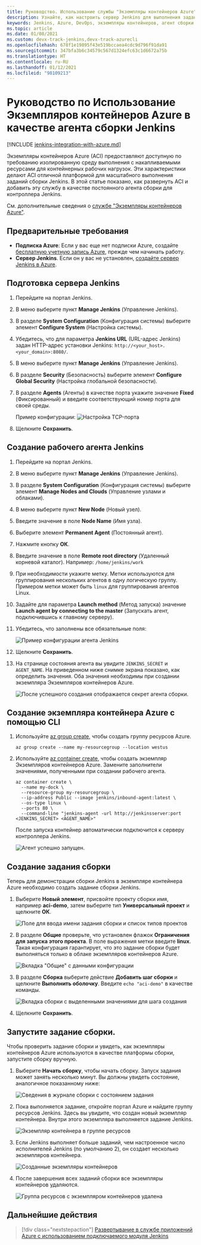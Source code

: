```yaml
---
title: Руководство. Использование службы "Экземпляры контейнеров Azure" в качестве агента сборки Jenkins
description: Узнайте, как настроить сервер Jenkins для выполнения заданий сборки Экземпляров контейнеров Azure.
keywords: Jenkins, Azure, DevOps, экземпляры контейнеров, агент сборки
ms.topic: article
ms.date: 01/08/2021
ms.custom: devx-track-jenkins,devx-track-azurecli
ms.openlocfilehash: 678f1e19895f43e519bccaea4cdc9d796f91da91
ms.sourcegitcommit: 347bfa3b6c34579c567d1324efc63c1d6672a75b
ms.translationtype: HT
ms.contentlocale: ru-RU
ms.lasthandoff: 01/12/2021
ms.locfileid: "98109213"
---
```

# <a name="tutorial-use-azure-container-instances-as-a-jenkins-build-agent"></a>Руководство по Использование Экземпляров контейнеров Azure в качестве агента сборки Jenkins

[!INCLUDE [jenkins-integration-with-azure.md](includes/jenkins-integration-with-azure.md)]

Экземпляры контейнеров Azure (ACI) предоставляют доступную по требованию изолированную среду выполнения с накапливаемыми ресурсами для контейнерных рабочих нагрузок. Эти характеристики делают ACI отличной платформой для масштабного выполнения заданий сборки Jenkins. В этой статье показано, как развернуть ACI и добавить эту службу в качестве постоянного агента сборки для контроллера Jenkins.

См. дополнительные сведения о [службе "Экземпляры контейнеров Azure"](/azure/container-instances/container-instances-overview).

## <a name="prerequisites"></a>Предварительные требования

- **Подписка Azure**: Если у вас еще нет подписки Azure, создайте [бесплатную учетную запись Azure](https://azure.microsoft.com/free/?ref=microsoft.com&utm_source=microsoft.com&utm_medium=docs&utm_campaign=visualstudio), прежде чем начинать работу.
- **Сервер Jenkins**. Если он у вас не установлен, [создайте сервер Jenkins в Azure](./configure-on-linux-vm.md).

## <a name="prepare-the-jenkins-controller"></a>Подготовка сервера Jenkins

1. Перейдите на портал Jenkins.

1. В меню выберите пункт **Manage Jenkins** (Управление Jenkins).

1. В разделе **System Configuration** (Конфигурация системы) выберите элемент **Configure System** (Настройка системы).

1. Убедитесь, что для параметра **Jenkins URL** (URL-адрес Jenkins) задан HTTP-адрес установки Jenkins: `http://<your_host>.<your_domain>:8080/`.

1. В меню выберите пункт **Manage Jenkins** (Управление Jenkins).

1. В разделе **Security** (Безопасность) выберите элемент **Configure Global Security** (Настройка глобальной безопасности).

1. В разделе **Agents** (Агенты) в качестве порта укажите значение **Fixed** (Фиксированный) и введите соответствующий номер порта для своей среды.

    Пример конфигурации:  ![Настройка TCP-порта](./media/azure-container-instances-as-jenkins-build-agent/agent-port.png)

1. Щелкните **Сохранить**.

## <a name="create-jenkins-work-agent"></a>Создание рабочего агента Jenkins

1. Перейдите на портал Jenkins.

1. В меню выберите пункт **Manage Jenkins** (Управление Jenkins).

1. В разделе **System Configuration** (Конфигурация системы) выберите элемент **Manage Nodes and Clouds** (Управление узлами и облаками).

1. В меню выберите пункт **New Node** (Новый узел).

1. Введите значение в поле **Node Name** (Имя узла).

1. Выберите элемент **Permanent Agent** (Постоянный агент).

1. Нажмите кнопку **ОК**.

1. Введите значение в поле **Remote root directory** (Удаленный корневой каталог). Например: `/home/jenkins/work`

1. При необходимости укажите метку. Метки используются для группирования нескольких агентов в одну логическую группу. Примером метки может быть `linux` для группирования агентов Linux.

1. Задайте для параметра **Launch method** (Метод запуска) значение **Launch agent by connecting to the master** (Запускать агент, подключившись к главному серверу).

1. Убедитесь, что заполнены все обязательные поля:

    ![Пример конфигурации агента Jenkins](./media/azure-container-instances-as-jenkins-build-agent/agent-config.png)

1. Щелкните **Сохранить**.

1. На странице состояния агента вы увидите `JENKINS_SECRET` и `AGENT_NAME`. На приведенном ниже снимке экрана показано, как определить значения. Оба значения необходимы при создании экземпляра Экземпляров контейнеров Azure.

    ![После успешного создания отображается секрет агента сборки.](./media/azure-container-instances-as-jenkins-build-agent/jenkins-secret.png)

## <a name="create-azure-container-instance-with-cli"></a>Создание экземпляра контейнера Azure с помощью CLI

1. Используйте [az group create](/cli/azure/group?#az_group_create), чтобы создать группу ресурсов Azure.

      ```azurecli
      az group create --name my-resourcegroup --location westus
      ```

1. Используйте [az container create](https://docs.microsoft.com/cli/azure/container#az_container_create), чтобы создать экземпляр Экземпляров контейнеров Azure. Замените заполнители значениями, полученными при создании рабочего агента.

    ```azurecli
    az container create \
      --name my-dock \
      --resource-group my-resourcegroup \
      --ip-address Public --image jenkins/inbound-agent:latest \
      --os-type linux \
      --ports 80 \
      --command-line "jenkins-agent -url http://jenkinsserver:port <JENKINS_SECRET> <AGENT_NAME>"
    ```

    После запуска контейнер автоматически подключится к серверу контроллера Jenkins.

    ![Агент успешно запущен.](./media/azure-container-instances-as-jenkins-build-agent/agent-start.png)

## <a name="create-a-build-job"></a>Создание задания сборки

Теперь для демонстрации сборки Jenkins в экземпляре контейнера Azure необходимо создать задание сборки Jenkins.

1. Выберите **Новый элемент**, присвойте проекту сборки имя, например **aci-demo**, затем выберите тип **Универсальный проект** и щелкните **ОК**.

   ![Поле для ввода имени задания сборки и список типов проектов](./media/azure-container-instances-as-jenkins-build-agent/jenkins-new-job.png)

2. В разделе **Общие** проверьте, что установлен флажок **Ограничения для запуска этого проекта**. В поле выражения метки введите **linux**. Такая конфигурация гарантирует, что это задание сборки будет выполняться только в облаке экземпляров контейнеров Azure.

   ![Вкладка "Общие" с данными конфигурации](./media/azure-container-instances-as-jenkins-build-agent/jenkins-job-01.png)

3. В разделе **Сборка** выберите действие **Добавить шаг сборки** и щелкните **Выполнить оболочку**. Введите `echo "aci-demo"` в качестве команды.

   ![Вкладка сборки с выделенными значениями для шага создания](./media/azure-container-instances-as-jenkins-build-agent/jenkins-job-02.png)

5. Щелкните **Сохранить**.

## <a name="run-the-build-job"></a>Запустите задание сборки.

Чтобы проверить задание сборки и увидеть, как экземпляры контейнеров Azure используются в качестве платформы сборки, запустите сборку вручную.

1. Выберите **Начать сборку**, чтобы начать сборку. Запуск задания может занять несколько минут. Вы должны увидеть состояние, аналогичное показанному ниже:

   ![Сведения в журнале сборки с состоянием задания](./media/azure-container-instances-as-jenkins-build-agent/jenkins-job-status.png)

2. Пока выполняется задание, откройте портал Azure и найдите группу ресурсов Jenkins. Здесь вы увидите, что создан новый экземпляр контейнера. Внутри этого экземпляра выполняется задание Jenkins.

   ![Экземпляр контейнера в группе ресурсов](./media/azure-container-instances-as-jenkins-build-agent/jenkins-aci.png)

3. Если Jenkins выполняет больше заданий, чем настроенное число исполнителей Jenkins (по умолчанию 2), он создает несколько экземпляров контейнера.

   ![Созданные экземпляры контейнеров](./media/azure-container-instances-as-jenkins-build-agent/jenkins-aci-multi.png)

4. После завершения всех заданий сборки все экземпляры контейнеров удаляются.

   ![Группа ресурсов с экземпляром контейнеров удалена](./media/azure-container-instances-as-jenkins-build-agent/jenkins-aci-none.png)

## <a name="next-steps"></a>Дальнейшие действия

> [!div class="nextstepaction"]
> [Развертывание в службе приложений Azure с использованием подключаемого модуля Jenkins](/azure/jenkins/tutorial-jenkins-deploy-web-app-azure-app-service)